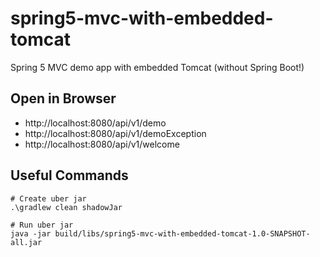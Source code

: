 # spring5-mvc-with-embedded-tomcat
Spring 5 MVC demo app with embedded Tomcat (without Spring Boot!)

## Open in Browser
* http://localhost:8080/api/v1/demo
* http://localhost:8080/api/v1/demoException
* http://localhost:8080/api/v1/welcome

## Useful Commands

```
# Create uber jar
.\gradlew clean shadowJar

# Run uber jar
java -jar build/libs/spring5-mvc-with-embedded-tomcat-1.0-SNAPSHOT-all.jar
```
